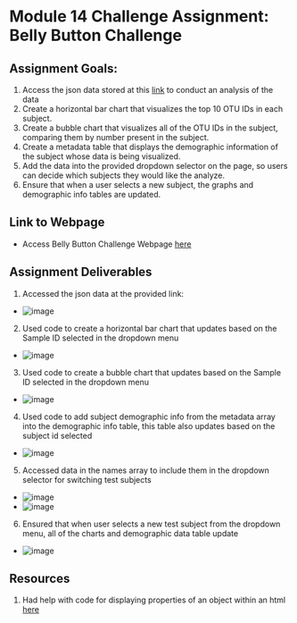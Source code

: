 # Module 14 Challenge Assignment: Belly Button Challenge
## Assignment Goals:
1. Access the json data stored at this [link](https://2u-data-curriculum-team.s3.amazonaws.com/dataviz-classroom/v1.1/14-Interactive-Web-Visualizations/02-Homework/samples.json) to conduct an analysis of the data
2. Create a horizontal bar chart that visualizes the top 10 OTU IDs in each subject.
3. Create a bubble chart that visualizes all of the OTU IDs in the subject, comparing them by number present in the subject.
4. Create a metadata table that displays the demographic information of the subject whose data is being visualized.
5. Add the data into the provided dropdown selector on the page, so users can decide which subjects they would like the analyze.
6. Ensure that when a user selects a new subject, the graphs and demographic info tables are updated.
## Link to Webpage
- Access Belly Button Challenge Webpage [here](https://lvit001.github.io/belly-button-challenge/)
## Assignment Deliverables
1. Accessed the json data at the provided link:
  - ![image](https://github.com/lvit001/belly-button-challenge/assets/140283164/3fc2c56c-550a-471b-a9c8-aaecb0c21d95)
2. Used code to create a horizontal bar chart that updates based on the Sample ID selected in the dropdown menu
  - ![image](https://github.com/lvit001/belly-button-challenge/assets/140283164/c7f55642-214f-42e6-9030-acd2f5195a67)
3. Used code to create a bubble chart that updates based on the Sample ID selected in the dropdown menu
  - ![image](https://github.com/lvit001/belly-button-challenge/assets/140283164/f0aaf8df-72ac-4dfb-bc31-2f90c66e1822)
4. Used code to add subject demographic info from the metadata array into the demographic info table, this table also updates based on the subject id selected
  - ![image](https://github.com/lvit001/belly-button-challenge/assets/140283164/f0aaf8df-72ac-4dfb-bc31-2f90c66e1822)
5. Accessed data in the names array to include them in the dropdown selector for switching test subjects
  - ![image](https://github.com/lvit001/belly-button-challenge/assets/140283164/166fd71f-cb3c-4674-aea0-c30b3706e7f3)
  - ![image](https://github.com/lvit001/belly-button-challenge/assets/140283164/6fc362a7-3772-47d4-8527-7ac6e60f7ce1)
6. Ensured that when user selects a new test subject from the dropdown menu, all of the charts and demographic data table update
  - ![image](https://github.com/lvit001/belly-button-challenge/assets/140283164/ef4e2d15-3274-4a8a-8026-e7b1ee2e96d2)
## Resources
1. Had help with code for displaying properties of an object within an html [here](https://developer.mozilla.org/en-US/docs/Web/JavaScript/Reference/Global_Objects/Object/entries)





